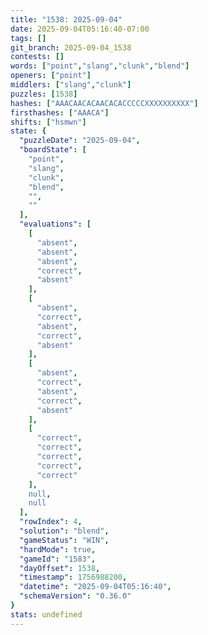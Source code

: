 ```yaml
---
title: "1538: 2025-09-04"
date: 2025-09-04T05:16:40-07:00
tags: []
git_branch: 2025-09-04_1538
contests: []
words: ["point","slang","clunk","blend"]
openers: ["point"]
middlers: ["slang","clunk"]
puzzles: [1538]
hashes: ["AAACAACACAACACACCCCCXXXXXXXXXX"]
firsthashes: ["AAACA"]
shifts: ["hsmwn"]
state: {
  "puzzleDate": "2025-09-04",
  "boardState": [
    "point",
    "slang",
    "clunk",
    "blend",
    "",
    ""
  ],
  "evaluations": [
    [
      "absent",
      "absent",
      "absent",
      "correct",
      "absent"
    ],
    [
      "absent",
      "correct",
      "absent",
      "correct",
      "absent"
    ],
    [
      "absent",
      "correct",
      "absent",
      "correct",
      "absent"
    ],
    [
      "correct",
      "correct",
      "correct",
      "correct",
      "correct"
    ],
    null,
    null
  ],
  "rowIndex": 4,
  "solution": "blend",
  "gameStatus": "WIN",
  "hardMode": true,
  "gameId": "1583",
  "dayOffset": 1538,
  "timestamp": 1756988200,
  "datetime": "2025-09-04T05:16:40",
  "schemaVersion": "0.36.0"
}
stats: undefined
---
```

<!-- more -->
